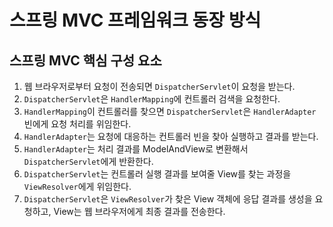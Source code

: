 # 스프링 MVC 프레임워크 동장 방식

## 스프링 MVC 핵심 구성 요소

[](image/10장.jpeg)

1. 웹 브라우저로부터 요청이 전송되면 `DispatcherServlet`이 요청을 받는다.
2. `DispatcherServlet`은 `HandlerMapping`에 컨트롤러 검색을 요청한다.
3. `HandlerMapping`이 컨트롤러를 찾으면 `DispatcherServlet`은 `HandlerAdapter` 빈에게 요청 처리를 위임한다.
4. `HandlerAdapter`는 요청에 대응하는 컨트롤러 빈을 찾아 실행하고 결과를 받는다.
5. `HandlerAdapter`는 처리 결과를 ModelAndView로 변환해서 `DispatcherServlet`에게 반환한다.
6. `DispatcherServlet`는 컨트롤러 실행 결과를 보여줄 View를 찾는 과정을 `ViewResolver`에게 위임한다.
7. `DispatcherServlet`은 `ViewResolver`가 찾은 View 객체에 응답 결과를 생성을 요청하고, View는 웹 브라우저에게 최종 결과를 전송한다.  
